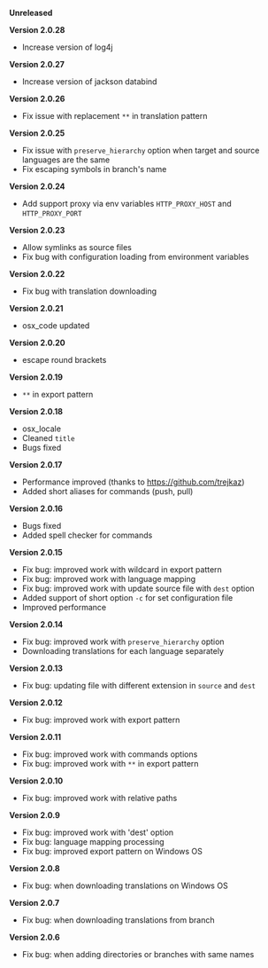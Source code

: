 **Unreleased**

**Version 2.0.28**
+ Increase version of log4j

**Version 2.0.27**
+ Increase version of jackson databind

**Version 2.0.26**
+ Fix issue with replacement `**` in translation pattern

**Version 2.0.25**
+ Fix issue with `preserve_hierarchy` option when target and source languages are the same
+ Fix escaping symbols in branch's name

**Version 2.0.24**
+ Add support proxy via env variables `HTTP_PROXY_HOST` and `HTTP_PROXY_PORT`

**Version 2.0.23**
+ Allow symlinks as source files
+ Fix bug with configuration loading from environment variables

**Version 2.0.22**
+ Fix bug with translation downloading

**Version 2.0.21**
+ osx_code updated

**Version 2.0.20**
+ escape round brackets

**Version 2.0.19**
+ `**` in export pattern

**Version 2.0.18**
+ osx_locale
+ Cleaned `title`
+ Bugs fixed

**Version 2.0.17**
+ Performance improved (thanks to https://github.com/trejkaz)
+ Added short aliases for commands (push, pull)

**Version 2.0.16**
+ Bugs fixed
+ Added spell checker for commands

**Version 2.0.15**
+ Fix bug: improved work with wildcard in export pattern
+ Fix bug: improved work with language mapping
+ Fix bug: improved work with update source file with `dest` option
+ Added support of short option `-c` for set configuration file
+ Improved performance

**Version 2.0.14**
+ Fix bug: improved work with `preserve_hierarchy` option
+ Downloading translations for each language separately

**Version 2.0.13**
+ Fix bug: updating file with different extension in `source` and `dest`

**Version 2.0.12**
+ Fix bug: improved work with export pattern

**Version 2.0.11**
+ Fix bug: improved work with commands options
+ Fix bug: improved work with `**` in export pattern

**Version 2.0.10**
+ Fix bug: improved work with relative paths

**Version 2.0.9**
+ Fix bug: improved work with 'dest' option
+ Fix bug: language mapping processing
+ Fix bug: improved export pattern on Windows OS

**Version 2.0.8**
+ Fix bug: when downloading translations on Windows OS

**Version 2.0.7**
+ Fix bug: when downloading translations from branch

**Version 2.0.6**
+ Fix bug: when adding directories or branches with same names
